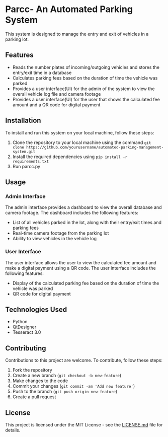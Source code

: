 

# Parcc- An Automated Parking System

This system is designed to manage the entry and exit of vehicles in a parking lot.

## Features

- Reads the number plates of incoming/outgoing vehicles and stores the entry/exit time in a database
- Calculates parking fees based on the duration of time the vehicle was parked
- Provides a user interface(UI) for the admin of the system to view the overall vehicle log file and camera footage
- Provides a user interface(UI) for the user that shows the calculated fee amount and a QR code for digital payment

## Installation

To install and run this system on your local machine, follow these steps:

1. Clone the repository to your local machine using the command `git clone https://github.com/yourusername/automated-parking-management-system.git`
2. Install the required dependencies using `pip install -r requirements.txt`
3. Run parcc.py

## Usage

### Admin Interface

The admin interface provides a dashboard to view the overall database and camera footage. The dashboard includes the following features:

- List of all vehicles parked in the lot, along with their entry/exit times and parking fees
- Real-time camera footage from the parking lot
- Ability to view vehicles in the vehicle log

### User Interface

The user interface allows the user to view the calculated fee amount and make a digital payment using a QR code. The user interface includes the following features:

- Display of the calculated parking fee based on the duration of time the vehicle was parked
- QR code for digital payment

## Technologies Used

- Python
- QtDesigner
- Tesseract 3.0

## Contributing

Contributions to this project are welcome. To contribute, follow these steps:

1. Fork the repository
2. Create a new branch (`git checkout -b new-feature`)
3. Make changes to the code
4. Commit your changes (`git commit -am 'Add new feature'`)
5. Push to the branch (`git push origin new-feature`)
6. Create a pull request

## License

This project is licensed under the MIT License - see the [LICENSE.md](LICENSE.md) file for details.
